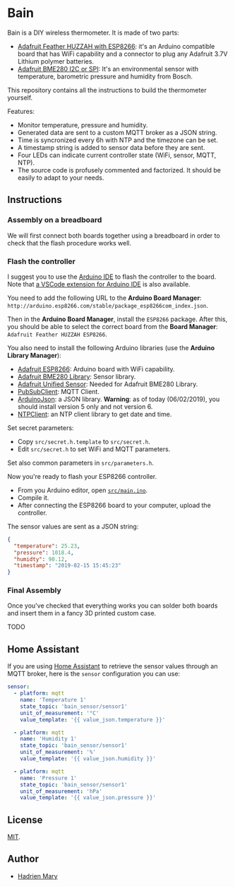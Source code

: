 # Bain

Bain is a DIY wireless thermometer. It is made of two parts:

- [Adafruit Feather HUZZAH with ESP8266](https://www.adafruit.com/product/2821): it's an Arduino compatible board that has WiFi capability and a connector to plug any Adafruit 3.7V Lithium polymer batteries.
- [Adafruit BME280 I2C or SPI](https://www.adafruit.com/product/2652): It's an environmental sensor with temperature, barometric pressure and humidity from Bosch.

This repository contains all the instructions to build the thermometer yourself.

Features:

- Monitor temperature, pressure and humidity.
- Generated data are sent to a custom MQTT broker as a JSON string.
- Time is syncronized every 6h with NTP and the timezone can be set.
- A timestamp string is added to sensor data before they are sent.
- Four LEDs can indicate current controller state (WiFi, sensor, MQTT, NTP).
- The source code is profusely commented and factorized. It should be easily to adapt to your needs.

## Instructions

### Assembly on a breadboard

We will first connect both boards together using a breadboard in order to check that the flash procedure works well.

### Flash the controller

I suggest you to use the [Arduino IDE](https://www.arduino.cc/en/main/software) to flash the controller to the board. Note that [a VSCode extension for Arduino IDE](https://marketplace.visualstudio.com/items?itemName=vsciot-vscode.vscode-arduino) is also available.

You need to add the following URL to the **Arduino Board Manager**: `http://arduino.esp8266.com/stable/package_esp8266com_index.json`.

Then in the **Arduino Board Manager**, install the `ESP8266` package. After this, you should be able to select the correct board from the **Board Manager**: `Adafruit Feather HUZZAH ESP8266`.

You also need to install the following Arduino libraries (use the **Arduino Library Manager**):

- [Adafruit ESP8266](https://github.com/adafruit/Adafruit_ESP8266): Arduino board with WiFi capability.
- [Adafruit BME280 Library](https://github.com/adafruit/Adafruit_BME280_Library): Sensor library.
- [Adafruit Unified Sensor](https://github.com/adafruit/Adafruit_Sensor): Needed for Adafruit BME280 Library.
- [PubSubClient](https://github.com/knolleary/pubsubclient): MQTT Client.
- [ArduinoJson](https://github.com/bblanchon/ArduinoJson): a JSON library. **Warning**: as of today (06/02/2019), you should install version 5 only and not version 6.
- [NTPClient](https://github.com/arduino-libraries/NTPClient): an NTP client library to get date and time.

Set secret parameters:

- Copy `src/secret.h.template` to `src/secret.h`.
- Edit `src/secret.h` to set WiFi and MQTT parameters.

Set also common parameters in `src/parameters.h`.

Now you're ready to flash your ESP8266 controller.

- From you Arduino editor, open [`src/main.ino`](src/main.ino).
- Compile it.
- After connecting the ESP8266 board to your computer, upload the controller.

The sensor values are sent as a JSON string:

```json
{
  "temperature": 25.23,
  "pressure": 1018.4,
  "humidty": 90.12,
  "timestamp": "2019-02-15 15:45:23"
}
```

### Final Assembly

Once you've checked that everything works you can solder both boards and insert them in a fancy 3D printed custom case.

TODO

## Home Assistant

If you are using [Home Assistant](https://www.home-assistant.io) to retrieve the sensor values through an MQTT broker, here is the `sensor` configuration you can use:

```yaml
sensor:
  - platform: mqtt
    name: 'Temperature 1'
    state_topic: 'bain_sensor/sensor1'
    unit_of_measurement: '°C'
    value_template: '{{ value_json.temperature }}'

  - platform: mqtt
    name: 'Humidity 1'
    state_topic: 'bain_sensor/sensor1'
    unit_of_measurement: '%'
    value_template: '{{ value_json.humidity }}'

  - platform: mqtt
    name: 'Pressure 1'
    state_topic: 'bain_sensor/sensor1'
    unit_of_measurement: 'hPa'
    value_template: '{{ value_json.pressure }}'
```

## License

[MIT](./LICENSE).

## Author

- [Hadrien Mary](mailto:hadrien.mary_AT_gmail.com)

